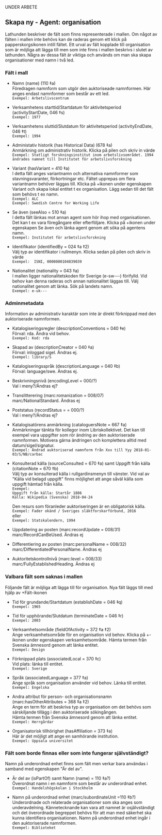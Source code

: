 UNDER ARBETE

## Skapa ny - Agent: organisation
Lathunden beskriver de fält som finns representerade i mallen. Om något av fälten i mallen inte behövs kan de raderas genom ett klick på papperskorgsikonen intill fältet. Ett urval av fält kopplade till organisation som är möjliga att lägga till men som inte finns i mallen beskrivs i slutet av lathunden. Några av dessa fält är viktiga och används om man ska skapa organisationer med namn i två led.


### Fält i mall

* Namn (name) (110 ‡a)
  <br/>Föredragen namnform som utgör den auktoriseade namnformen. Här anges endast namnformer som består av ett led.
  <br/>```Exempel: Arbetslivscentrum```

* Verksamhetens starttid/Startdatum för aktivitetsperiod (activityStartDate, 046 ‡s)
  <br/>```Exempel: 1977```
    
* Verksamhetens sluttid/Slutdatum för aktivitetsperiod (activityEndDate, 046 ‡t)
  <br/>```Exempel: 1994``` 
   
* Administativ historik (has Historical Data) (678 ‡a)
  <br/>Anmärkning om administrativ historik. Klicka på pilen och skriv in värde
  <br/>```Exempel: Statligt forskningsinstitut inom arbetslivsområdet. 1994 ändrades namnet till Institutet för arbetslivsforskning```
  
* Variant (hasVariant = 410 ‡a)
  <br/>I detta fält anges variantnamn och alternativa namnformer som stavningsvaranter, förkortningar etc. Fältet upprepas om flera variantnamn behöver läggas till. Klicka på +ikonen under egenskapen Variant och skapa lokal entitet t ex organisation. Lägg sedan till det fält som behövs t ex namn.
  <br/>```Exempel: ALC```
  <br/>```Exempel: Swedish Centre for Working Life```
  
* Se även (seeAlso = 510 ‡a)
  <br/>I detta fält länkas mot annan agent som hör ihop med organisationen. Det kan t ex vara föregångare eller efterföljare. Klicka på +ikonen under egenskapen Se även och länka agent genom att söka på agentens namn.
  <br/>```Exempel: Institutet för arbetslivsforskning```

* Identifikator (identifiedBy = 024 ‡a ‡2)
  <br/>Välj typ av identifikator i rullmenyn. Klicka sedan på pilen och skriv in värde 
  <br/>```Exempel:  ISNI, 0000000104839039```
    
* Nationalitet (nationality = 043 ‡a)
  <br/>I mallen ligger nationalitetskoden för Sverige (e-sw---) förifylld. Vid behov kan denna raderas och annan nationalitet läggas till. Välj nationalitet genom att länka. Sök på landets namn. 
  <br/>```Exempel: e-uk---```
  
### Adminmetadata

Information av administrativ karaktär som inte är direkt förknippad med den auktoriserade namnformen.
      
* Katalogiseringsregler (descriptionConventions = 040 ‡e)
 <br/>Förval: rda. Ändra vid behov.
 <br/>```Exempel: Kod: rda```
  
 * Skapad av (descriptionCreator = 040 ‡a)
 <br/>Förval: inloggad sigel. Ändras ej.
 <br/>```Exempel: library/S```
  
* Katalogiseringsspråk (descriptionLanguage = 040 ‡b)
 <br/>Förval: language/swe. Ändras ej.
  
* Beskrivningsnivå (encodingLevel = 000/?)
 <br/>Val i meny?/Ändras ej?

* Translitterering (marc:romanization = 008/07)
 <br/>marc/NationalStandard. Ändras ej

* Poststatus (recordStatus = = 000/?)
  <br/>Val i meny?/Ändras ej?

* Katalogisatörens anmärkning (cataloguersNote = 667 ‡a)
  <br/>Anmärkningar tänkta för kollegor inom Libriskollektivet. Det kan till exempel vara uppgifter som rör ändring av den auktoriserade namnformen. Motivera gärna ändringen och komplettera alltid med datum/sigel/signatur.
  <br/>```Exempel: Ändrad auktoriserad namnform från Xxx till Yyy 2018-01-03/S/NB/carbac```

* Konsulterad källa (sourceConsulted = 670 ‡a) samt Uppgift från källa (citationNote = 670 ‡b)
  <br/>Välj typ av konsulterad källa i rullgardinsmenyn till vänster. Vid val av "Källa vid belagd uppgift" finns möjlighet att ange såväl källa som uppgift hämtad från källa.
   <br/>```Exempel:```
   <br/>```Uppgift från källa: Startår 1886```
   <br/>```Källa: Wikipedia (Svenska) 2018-04-24```
  
  Den resurs som föranleder auktoriseringen är en obligatorisk källa.
  <br/>```Exempel: Fader okänd / Sveriges släktforskarförbund, 2016```
  <br/>eller
  <br/>```Exempel: Statskalendern, 1994```
   
* Uppdatering av posten (marc:recordUpdate = 008/31)
  <br/>marc/RecordCanBeUsed. Ändras ej
    
* Differentiering av posten (marc:personalName = 008/32)
  <br/>marc/DifferentiatedPersonalName. Ändras ej

* Auktoritetskontrollnivå (marc:level = 008/33)
  <br/>marc/FullyEstablishedHeading. Ändras ej
  
   
  
### Valbara fält som saknas i mallen
Följande fält är möjliga att lägga till för organisation. Nya fält läggs till med hjälp av +Fält-ikonen

* Tid för grundande/Startdatum (establishDate = 046 ‡q)
  <br/>```Exempel: 1965```

* Tid för upphörande/Slutdatum (terminateDate = 046 ‡r)
  <br/>```Exempel: 2003```
  
* Verksamhetsområde (fieldOfActivity = 372 ‡a ‡2)
  <br/>Ange verksamhetsområde för en organisation vid behov. Klicka på +-ikonen under egenskapen verksamhetsområde. Hämta termen från Svenska ämnesord genom att länka entitet.
  <br/>```Exempel: Design```  

* Förknippad plats (associatedLocal = 370 ‡c)
  <br/>Vid plats: länka till entitet.
  <br/>```Exempel: Sverige```
 
* Språk (associatedLanguage = 377 ‡a)
  <br/>Ange språk som organisation använder vid behov. Länka till entitet.
  <br/>```Exempel: Engelska```
  
* Andra attribut för person- och organisationsnamn (marc:hasOtherAttributes = 368 ‡a ‡2)
  <br/>Ange en term för att beskriva typ av organisation om det behövs som särskiljande tillägg i den auktoriserade sökingången.
  <br/>Hämta termen från Svenska ämnesord genom att länka entitet.
  <br/>```Exempel: Herrgårdar``` 
  
* Organisatorisk tillhörighet (hasAffiliation = 373 ‡a)
  <br/>Här är det möjligt att ange en samhörande institution.
  <br/>```Exempel: Uppsala universitet``` 
   
    
### Fält som borde finnas eller som inte fungerar självständigt?
Namn på underordnad enhet finns som fält men verkar bara användas i samband med egenskapen "Är del av".

* Är del av (isPartOf) samt Namn (name) = 110 ‡a?)
  <br/>Överordnat namn i en namnform som består av underordnad enhet. 
  <br/>```Exempel: Handelshögskolan i Stockholm```
  
* Namn på underordnad enhet (marc/subordinateUnit =110 ‡b?)
  <br/>Underordnade och relaterade organisationer som ska anges som underavdelning. Kännetecknande kan vara att namnet är osjälvständigt och det överordnade begreppet behövs för att man med säkerhet ska kunna identifiera organisationen. Namn på underordnad enhet ingår i den auktoriserade namnformen.
  <br/>```Exempel: Biblioteket```
  
  
  
